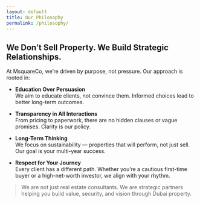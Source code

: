 ```yaml
---
layout: default
title: Our Philosophy
permalink: /philosophy/
---
```


## We Don’t Sell Property. We Build Strategic Relationships.

At MsquareCo, we’re driven by purpose, not pressure. Our approach is rooted in:

- **Education Over Persuasion**  
  We aim to educate clients, not convince them. Informed choices lead to better long-term outcomes.

- **Transparency in All Interactions**  
  From pricing to paperwork, there are no hidden clauses or vague promises. Clarity is our policy.

- **Long-Term Thinking**  
  We focus on sustainability — properties that will perform, not just sell. Our goal is your multi-year success.

- **Respect for Your Journey**  
  Every client has a different path. Whether you’re a cautious first-time buyer or a high-net-worth investor, we align with your rhythm.

> We are not just real estate consultants. We are strategic partners helping you build value, security, and vision through Dubai property.
